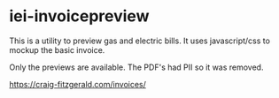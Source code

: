 # iei-invoicepreview

This is a utility to preview gas and electric bills. It uses javascript/css to mockup the basic invoice.

Only the previews are available. The PDF's had PII so it was removed.


https://craig-fitzgerald.com/invoices/
